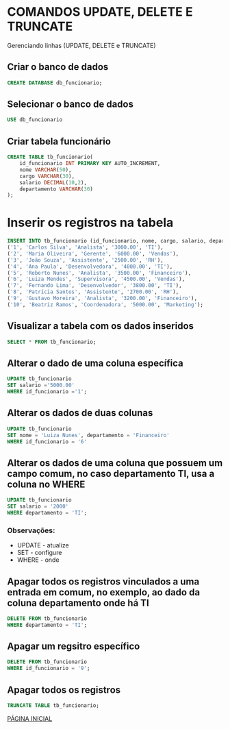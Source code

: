 # COMANDOS UPDATE, DELETE E TRUNCATE

Gerenciando linhas (UPDATE, DELETE e TRUNCATE)

## Criar o banco de dados

```SQL
CREATE DATABASE db_funcionario;
```

## Selecionar o banco de dados

```SQL
USE db_funcionario
```

## Criar tabela funcionário

```SQL
CREATE TABLE tb_funcionario(
    id_funcionario INT PRIMARY KEY AUTO_INCREMENT,
    nome VARCHAR(50),
    cargo VARCHAR(30),
    salario DECIMAL(10,2),
    departamento VARCHAR(30)
);
```

# Inserir os registros na tabela

```SQL
INSERT INTO tb_funcionario (id_funcionario, nome, cargo, salario, departamento) VALUES
('1', 'Carlos Silva', 'Analista', '3000.00', 'TI'),
('2', 'Maria Oliveira', 'Gerente', '6000.00', 'Vendas'),
('3', 'João Souza', 'Assistente', '2500.00', 'RH'),
('4', 'Ana Paula', 'Desenvolvedora', '4000.00', 'TI'),
('5', 'Roberto Nunes', 'Analista', '3500.00', 'Financeiro'),
('6', 'Luiza Mendes', 'Supervisora', '4500.00', 'Vendas'),
('7', 'Fernando Lima', 'Desenvolvedor', '3800.00', 'TI'),
('8', 'Patrícia Santos', 'Assistente', '2700.00', 'RH'),
('9', 'Gustavo Moreira', 'Analista', '3200.00', 'Financeiro'),
('10', 'Beatriz Ramos', 'Coordenadora', '5000.00', 'Marketing');
```

## Visualizar a tabela com os dados inseridos

```SQL
SELECT * FROM tb_funcionario;
```

## Alterar o dado de uma coluna específica

```SQL
UPDATE tb_funcionario
SET salario ='5000.00'
WHERE id_funcionario ='1';
```

## Alterar os dados de duas colunas

```SQL
UPDATE tb_funcionario
SET nome = 'Luiza Nunes', departamento = 'Financeiro'
WHERE id_funcionario = '6'
```

## Alterar os dados de uma coluna que possuem um campo comum, no caso departamento TI, usa a coluna no WHERE

```SQL
UPDATE tb_funcionario
SET salario = '2000'
WHERE departamento = 'TI';
```

### Observações:

- UPDATE - atualize
- SET - configure
- WHERE - onde

## Apagar todos os registros vinculados a uma entrada em comum, no exemplo, ao dado da coluna departamento onde há TI

```SQL
DELETE FROM tb_funcionario
WHERE departamento = 'TI';
```

## Apagar um regsitro específico

```SQL
DELETE FROM tb_funcionario
WHERE id_funcionario = '9';
```

## Apagar todos os registros

```SQL
TRUNCATE TABLE tb_funcionario;
```

[PÁGINA INICIAL](../README.md)
